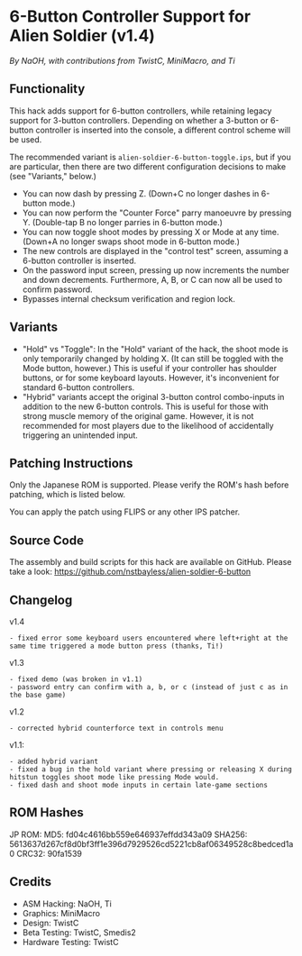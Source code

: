 # 6-Button Controller Support for Alien Soldier (v1.4)

*By NaOH, with contributions from TwistC, MiniMacro, and Ti*

## Functionality

This hack adds support for 6-button controllers, while retaining legacy support for 3-button controllers. Depending on whether a 3-button or 6-button controller is inserted into the console, a different control scheme will be used.

The recommended variant is `alien-soldier-6-button-toggle.ips`, but if you are particular, then there are two different configuration decisions to make (see "Variants," below.)

- You can now dash by pressing Z. (Down+C no longer dashes in 6-button mode.)
- You can now perform the "Counter Force" parry manoeuvre by pressing Y. (Double-tap B no longer parries in 6-button mode.)
- You can now toggle shoot modes by pressing X or Mode at any time. (Down+A no longer swaps shoot mode in 6-button mode.)
- The new controls are displayed in the "control test" screen, assuming a 6-button controller is inserted.
- On the password input screen, pressing up now increments the number and down decrements. Furthermore, A, B, or C can now all be used to confirm password.
- Bypasses internal checksum verification and region lock.

## Variants

- "Hold" vs "Toggle": In the "Hold" variant of the hack, the shoot mode is only temporarily changed by holding X. (It can still be toggled with the Mode button, however.) This is useful if your controller has shoulder buttons, or for some keyboard layouts. However, it's inconvenient for standard 6-button controllers.
- "Hybrid" variants accept the original 3-button control combo-inputs in addition to the new 6-button controls. This is useful for those with strong muscle memory of the original game. However, it is not recommended for most players due to the likelihood of accidentally triggering an unintended input.

## Patching Instructions

Only the Japanese ROM is supported. Please verify the ROM's hash before patching, which is listed below.

You can apply the patch using FLIPS or any other IPS patcher.

## Source Code

The assembly and build scripts for this hack are available on GitHub. Please take a look: https://github.com/nstbayless/alien-soldier-6-button

## Changelog

v1.4
    
    - fixed error some keyboard users encountered where left+right at the same time triggered a mode button press (thanks, Ti!)

v1.3

    - fixed demo (was broken in v1.1)
    - password entry can confirm with a, b, or c (instead of just c as in the base game)

v1.2

    - corrected hybrid counterforce text in controls menu

v1.1:

    - added hybrid variant
    - fixed a bug in the hold variant where pressing or releasing X during hitstun toggles shoot mode like pressing Mode would.
    - fixed dash and shoot mode inputs in certain late-game sections

## ROM Hashes

JP ROM:
    MD5: fd04c4616bb559e646937effdd343a09
    SHA256: 5613637d267cf8d0bf3ff1e396d7929526cd5221cb8af06349528c8bedced1a0
    CRC32: 90fa1539

## Credits

- ASM Hacking: NaOH, Ti
- Graphics: MiniMacro
- Design: TwistC
- Beta Testing: TwistC, Smedis2
- Hardware Testing: TwistC
